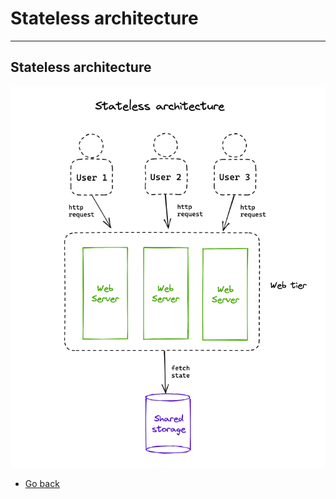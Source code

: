 # Stateless architecture
---
## Stateless architecture

![Stateless architecture](https://raw.githubusercontent.com/AndersDeath/holy-theory/main/images/13-stateless-architecture.png)

* [Go back](../readme.md)